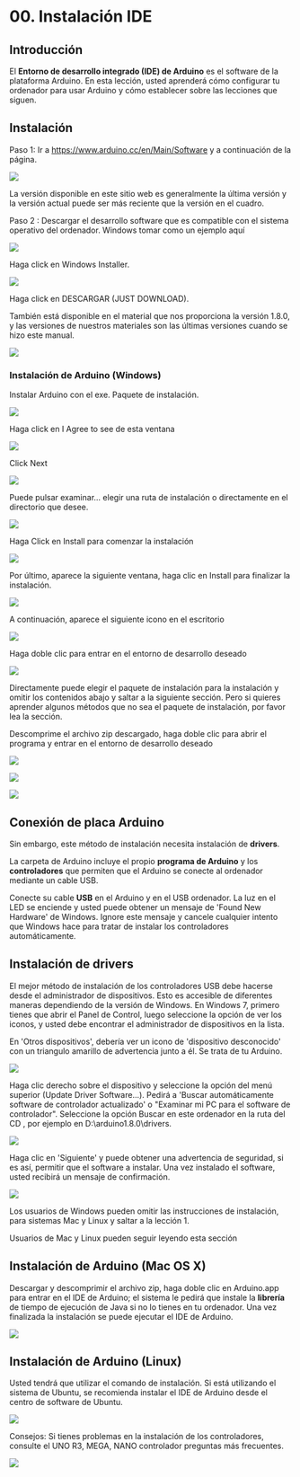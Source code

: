 # 00. Instalación IDE

## Introducción

El **Entorno de desarrollo integrado (IDE) de Arduino** es el software de la plataforma Arduino. En esta lección, usted aprenderá cómo configurar tu ordenador para usar Arduino y cómo establecer sobre las lecciones que siguen.

## Instalación

Paso 1: Ir a https://www.arduino.cc/en/Main/Software y a continuación de la página.

![](media/image6.jpeg)

La versión disponible en este sitio web es generalmente la última versión y la versión actual puede ser más reciente que la versión en el cuadro.

Paso 2 : Descargar el desarrollo software que es compatible con el sistema operativo del ordenador. Windows tomar como un ejemplo aquí

![](media/image7.jpeg)

Haga click en Windows Installer.

![](media/image8.jpeg)

Haga click en DESCARGAR (JUST DOWNLOAD).

También está disponible en el material que nos proporciona la versión 1.8.0, y las versiones de nuestros materiales son las últimas versiones cuando se hizo este manual.


![](media/image9.jpeg)

### Instalación de Arduino (Windows)

Instalar Arduino con el exe. Paquete de instalación.

![](media/image10.png)

Haga click en I Agree to see de esta ventana


![](media/image11.jpeg)

Click Next

![](media/image12.jpeg)

Puede pulsar examinar... elegir una ruta de instalación o directamente en el directorio que desee.

![](media/image13.jpeg)

Haga Click en Install para comenzar la instalación

![](media/image14.jpeg)

Por último, aparece la siguiente ventana, haga clic en Install para finalizar la instalación.

![](media/image15.jpeg)

A continuación, aparece el siguiente icono en el escritorio

![](media/image16.jpeg)

Haga doble clic para entrar en el entorno de desarrollo deseado

![](media/image17.jpeg)

Directamente puede elegir el paquete de instalación para la instalación y omitir los contenidos abajo y saltar a la siguiente sección. Pero si quieres aprender algunos métodos que no sea el paquete de instalación, por favor lea la sección.

Descomprime el archivo zip descargado, haga doble clic para abrir el programa y entrar en el entorno de desarrollo deseado

![](media/image18.jpeg)

![](media/image19.png)

![](media/image20.jpeg)

## Conexión de placa Arduino

Sin embargo, este método de instalación necesita instalación de **drivers**.

La carpeta de Arduino incluye el propio **programa de Arduino** y los **controladores** que permiten que el Arduino se conecte al ordenador mediante un cable USB.

Conecte su cable **USB** en el Arduino y en el USB ordenador. La luz en el LED se enciende y usted puede obtener un mensaje de 'Found New Hardware' de Windows. Ignore este mensaje y cancele cualquier intento que Windows hace para tratar de instalar los controladores automáticamente.

## Instalación de drivers

El mejor método de instalación de los controladores USB debe hacerse desde el administrador de dispositivos. Esto es accesible de diferentes maneras dependiendo de la versión de Windows. En Windows 7, primero tienes que abrir el Panel de Control, luego seleccione la opción de ver los iconos, y usted debe encontrar el administrador de dispositivos en la lista.

En 'Otros dispositivos', debería ver un icono de 'dispositivo desconocido' con un triangulo amarillo de advertencia junto a él. Se trata de tu Arduino.

![](media/image21.png)

Haga clic derecho sobre el dispositivo y seleccione la opción del menú superior (Update Driver Software...). Pedirá a 'Buscar automáticamente software de controlador actualizado' o "Examinar mi PC para el software de controlador". Seleccione la opción Buscar en este ordenador en la ruta del CD , por ejemplo en D:\arduino1.8.0\drivers.

![](media/image22.jpeg)

Haga clic en 'Siguiente' y puede obtener una advertencia de seguridad, si es así, permitir que el software a instalar. Una vez instalado el software, usted recibirá un mensaje de confirmación.

![](media/image23.jpeg)

Los usuarios de Windows pueden omitir las instrucciones de instalación, para sistemas Mac y Linux y saltar a la lección 1.

Usuarios de Mac y Linux pueden seguir leyendo esta sección

## Instalación de Arduino (Mac OS X)

Descargar y descomprimir el archivo zip, haga doble clic en Arduino.app para entrar en el IDE de Arduino; el sistema le pedirá que instale la **librería** de tiempo de ejecución de Java si no lo tienes en tu ordenador. Una vez finalizada la instalación se puede ejecutar el IDE de Arduino.

![](media/image24.jpeg)

## Instalación de Arduino (Linux)

Usted tendrá que utilizar el comando de instalación. Si está utilizando el sistema de Ubuntu, se recomienda instalar el IDE de Arduino desde el centro de software de Ubuntu.

![](media/image25.jpeg)

Consejos: Si tienes problemas en la instalación de los controladores, consulte el UNO R3, MEGA, NANO controlador preguntas más frecuentes.

![](media/image26.jpeg)
